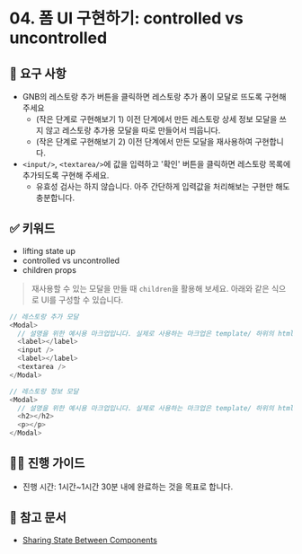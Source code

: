 # 04. 폼 UI 구현하기: controlled vs uncontrolled

## 🎯 요구 사항
- GNB의 레스토랑 추가 버튼을 클릭하면 레스토랑 추가 폼이 모달로 뜨도록 구현해 주세요
  - (작은 단계로 구현해보기 1) 이전 단계에서 만든 레스토랑 상세 정보 모달을 쓰지 않고 레스토랑 추가용 모달을 따로 만들어서 띄웁니다.
  - (작은 단계로 구현해보기 2) 이전 단계에서 만든 모달을 재사용하여 구현합니다. 
- `<input/>`, `<textarea/>`에 값을 입력하고 '확인' 버튼을 클릭하면 레스토랑 목록에 추가되도록 구현해 주세요. 
  - 유효성 검사는 하지 않습니다. 아주 간단하게 입력값을 처리해보는 구현만 해도 충분합니다.

## ✅ 키워드
- lifting state up
- controlled vs uncontrolled
- children props

> 재사용할 수 있는 모달을 만들 때 `children`을 활용해 보세요. 아래와 같은 식으로 UI를 구성할 수 있습니다.      

```javascript
// 레스토랑 추가 모달 
<Modal>
  // 설명을 위한 예시용 마크업입니다. 실제로 사용하는 마크업은 template/ 하위의 html을 참고하거나 직접 원하는대로 구현하여 사용해 주세요.
  <label></label>
  <input />
  <label></label>
  <textarea />
</Modal>

// 레스토랑 정보 모달 
<Modal>
  // 설명을 위한 예시용 마크업입니다. 실제로 사용하는 마크업은 template/ 하위의 html을 참고하거나 직접 원하는대로 구현하여 사용해 주세요.
  <h2></h2>
  <p></p>
</Modal>
```

## 🧙‍♀️ 진행 가이드
- 진행 시간: 1시간~1시간 30분 내에 완료하는 것을 목표로 합니다. 

## 🔗 참고 문서
- [Sharing State Between Components](https://react.dev/learn/sharing-state-between-components)
